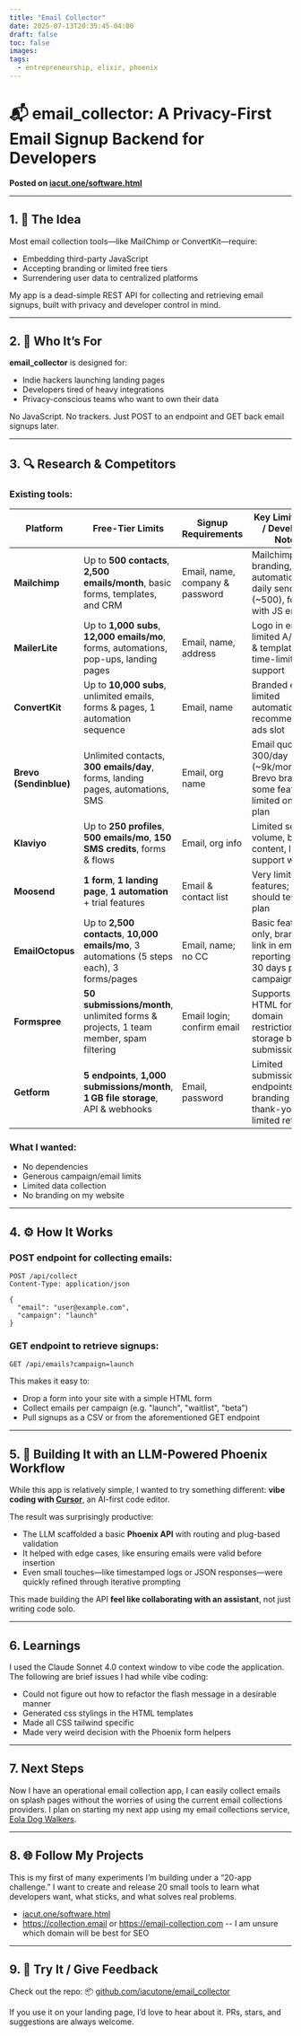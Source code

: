 ```yaml
---
title: "Email Collector"
date: 2025-07-13T20:35:45-04:00
draft: false
toc: false
images:
tags: 
  - entrepreneurship, elixir, phoenix
---
```


# 📬 email\_collector: A Privacy-First Email Signup Backend for Developers

**Posted on [iacut.one/software.html](https://iacut.one/software.html)**

---

## 1. 🧠 The Idea

Most email collection tools—like MailChimp or ConvertKit—require:

* Embedding third-party JavaScript
* Accepting branding or limited free tiers
* Surrendering user data to centralized platforms

My app is a dead-simple REST API for collecting and retrieving email signups, built with privacy and developer control in mind.

---

## 2. 👥 Who It’s For

**email\_collector** is designed for:

* Indie hackers launching landing pages
* Developers tired of heavy integrations
* Privacy-conscious teams who want to own their data

No JavaScript. No trackers. Just POST to an endpoint and GET back email signups later.

---

## 3. 🔍 Research & Competitors

### Existing tools:

| Platform               | Free-Tier Limits                                                                            |  Signup Requirements                | Key Limitations / Developer Notes                                                     |
| ---------------------- | ------------------------------------------------------------------------------------------- |  ---------------------------------- | ------------------------------------------------------------------------------------- |
| **Mailchimp**          | Up to **500 contacts**, **2,500 emails/month**, basic forms, templates, and CRM             |  Email, name, company & password    | Mailchimp branding, limited automation, daily send cap (\~500), forms with JS embeds  |
| **MailerLite**         | Up to **1,000 subs**, **12,000 emails/mo**, forms, automations, pop-ups, landing pages      |  Email, name, address               | Logo in emails, limited A/B tests & templates, time-limited support                   |
| **ConvertKit**         | Up to **10,000 subs**, unlimited emails, forms & pages, 1 automation sequence               |  Email, name                        | Branded emails, limited automations, recommendation ads slot                          |
| **Brevo (Sendinblue)** | Unlimited contacts, **300 emails/day**, forms, landing pages, automations, SMS              |  Email, org name                    | Email quota: 300/day (\~9k/month), Brevo branding, some features limited on free plan |
| **Klaviyo**            | Up to **250 profiles**, **500 emails/mo**, **150 SMS credits**, forms & flows               |  Email, org info                    | Limited send volume, branded content, limited support window                          |
| **Moosend**            | **1 form**, **1 landing page**, **1 automation** + trial features                           |  Email & contact list               | Very limited free features; devs should test paid plan                                |
| **EmailOctopus**       | Up to **2,500 contacts**, **10,000 emails/mo**, 3 automations (5 steps each), 3 forms/pages |  Email, name; no CC                 | Basic features only, branding link in emails, reporting only 30 days per campaign     |
| **Formspree**          | **50 submissions/month**, unlimited forms & projects, 1 team member, spam filtering         |  Email login; confirm email         | Supports plain HTML forms, domain restriction; no storage beyond submissions          |
| **Getform**            | **5 endpoints**, **1,000 submissions/month**, **1 GB file storage**, API & webhooks         |  Email, password                    | Limited submissions & endpoints; branding on thank-you page, limited retention        |


### What I wanted:

* No dependencies
* Generous campaign/email limits
* Limited data collection
* No branding on my website

---

## 4. ⚙️ How It Works

### POST endpoint for collecting emails:

```http
POST /api/collect
Content-Type: application/json

{
  "email": "user@example.com",
  "campaign": "launch"
}
```

### GET endpoint to retrieve signups:

```http
GET /api/emails?campaign=launch
```

This makes it easy to:

* Drop a form into your site with a simple HTML form
* Collect emails per campaign (e.g. "launch", "waitlist", "beta")
* Pull signups as a CSV or from the aforementioned GET endpoint

---

## 5. 🤖 Building It with an LLM-Powered Phoenix Workflow

While this app is relatively simple, I wanted to try something different: **vibe coding with [Cursor](https://www.cursor.so/)**, an AI-first code editor.

The result was surprisingly productive:

* The LLM scaffolded a basic **Phoenix API** with routing and plug-based validation
* It helped with edge cases, like ensuring emails were valid before insertion
* Even small touches—like timestamped logs or JSON responses—were quickly refined through iterative prompting

This made building the API **feel like collaborating with an assistant**, not just writing code solo.

---

## 6. Learnings

I used the Claude Sonnet 4.0 context window to vibe code the application. The following are brief issues I had while vibe coding:

- Could not figure out how to refactor the flash message in a desirable manner
- Generated css stylings in the HTML templates
- Made all CSS tailwind specific
- Made very weird decision with the Phoenix form helpers

---

## 7. Next Steps

Now I have an operational email collection app, I can easily collect emails on splash pages without the worries of using the current email collections providers. I plan on starting my next app using my email collections service, [Eola Dog Walkers](https://eoladogwalkers.com).

---

## 8. 🌐 Follow My Projects

This is my first of many experiments I’m building under a “20-app challenge.” I want to create and release 20 small tools to learn what developers want, what sticks, and what solves real problems.

- [iacut.one/software.html](https://iacut.one/software.html)
- https://collection.email or https://email-collection.com -- I am unsure which domain will be best for SEO

---

## 9. 💬 Try It / Give Feedback

Check out the repo:
📦 [github.com/iacutone/email\_collector](https://github.com/iacutone/email_collector)

If you use it on your landing page, I’d love to hear about it. PRs, stars, and suggestions are always welcome.
